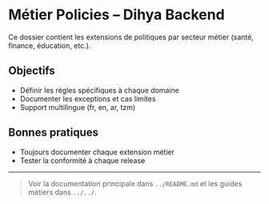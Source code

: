 # Métier Policies – Dihya Backend

Ce dossier contient les extensions de politiques par secteur métier (santé, finance, éducation, etc.).

## Objectifs
- Définir les règles spécifiques à chaque domaine
- Documenter les exceptions et cas limites
- Support multilingue (fr, en, ar, tzm)

## Bonnes pratiques
- Toujours documenter chaque extension métier
- Tester la conformité à chaque release

---

> Voir la documentation principale dans `../README.md` et les guides métiers dans `../../`.
